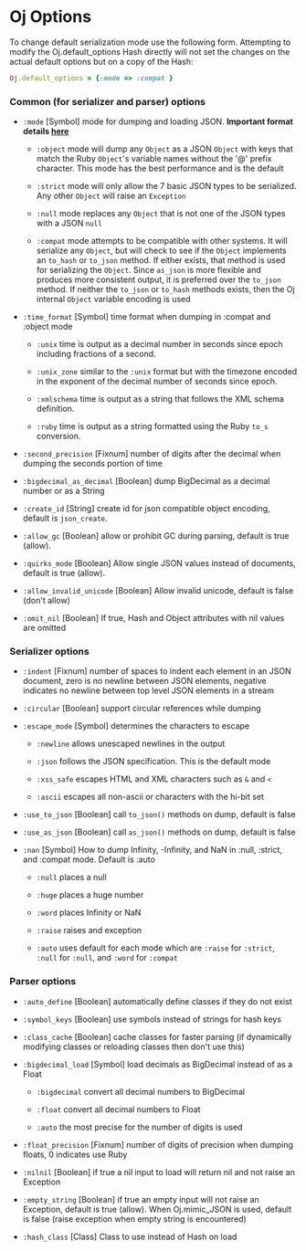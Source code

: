 # Oj Options

To change default serialization mode use the following form. Attempting to
modify the Oj.default_options Hash directly will not set the changes on the
actual default options but on a copy of the Hash:

```ruby
Oj.default_options = {:mode => :compat }
```

### Common (for serializer and parser) options

 * `:mode` [Symbol] mode for dumping and loading JSON. **Important format details [here](http://www.ohler.com/dev/oj_misc/encoding_format.html)**

    - `:object` mode will dump any `Object` as a JSON `Object` with keys that
      match the Ruby `Object`'s variable names without the '@' prefix
      character. This mode has the best performance and is the default

    - `:strict` mode will only allow the 7 basic JSON types to be serialized. Any
      other `Object` will raise an `Exception`

    - `:null` mode replaces any `Object` that is not one of the JSON types with a JSON `null`

    - `:compat` mode attempts to be compatible with other systems. It will
      serialize any `Object`, but will check to see if the `Object` implements an
      `to_hash` or `to_json` method. If either exists, that method is used for
      serializing the `Object`.  Since `as_json` is more flexible and produces
      more consistent output, it is preferred over the `to_json` method. If
      neither the `to_json` or `to_hash` methods exists, then the Oj internal
      `Object` variable encoding is used

 * `:time_format` [Symbol] time format when dumping in :compat and :object mode

    - `:unix` time is output as a decimal number in seconds since epoch including
      fractions of a second.

    - `:unix_zone` similar to the `:unix` format but with the timezone encoded in
      the exponent of the decimal number of seconds since epoch.

    - `:xmlschema` time is output as a string that follows the XML schema definition.

    - `:ruby` time is output as a string formatted using the Ruby `to_s` conversion.

 * `:second_precision` [Fixnum] number of digits after the decimal when dumping
   the seconds portion of time

 * `:bigdecimal_as_decimal` [Boolean] dump BigDecimal as a decimal number
   or as a String

 * `:create_id` [String] create id for json compatible object encoding,
   default is `json_create`.

 * `:allow_gc` [Boolean] allow or prohibit GC during parsing, default is
   true (allow).

 * `:quirks_mode` [Boolean] Allow single JSON values instead of
   documents, default is true (allow).

 * `:allow_invalid_unicode` [Boolean] Allow invalid unicode, default is
   false (don't allow)

 * `:omit_nil` [Boolean] If true, Hash and Object attributes with nil values
   are omitted

### Serializer options

 * `:indent` [Fixnum] number of spaces to indent each element in an JSON
   document, zero is no newline between JSON elements, negative indicates no
   newline between top level JSON elements in a stream
   
 * `:circular` [Boolean] support circular references while dumping

 * `:escape_mode` [Symbol] determines the characters to escape

    - `:newline` allows unescaped newlines in the output

    - `:json` follows the JSON specification. This is the default mode

    - `:xss_safe` escapes HTML and XML characters such as `&` and `<`

    - `:ascii` escapes all non-ascii or characters with the hi-bit set

 * `:use_to_json` [Boolean] call `to_json()` methods on dump, default is
   false

 * `:use_as_json` [Boolean] call `as_json()` methods on dump, default is
   false

 * `:nan` [Symbol] How to dump Infinity, -Infinity, and
   NaN in :null, :strict, and :compat mode. Default is :auto

    - `:null` places a null

    - `:huge` places a huge number

    - `:word` places Infinity or NaN

    - `:raise` raises and exception

    - `:auto` uses default for each mode which are `:raise` for `:strict`, `:null` for `:null`, and `:word` for `:compat`

### Parser options

 * `:auto_define` [Boolean] automatically define classes if they do not
   exist

 * `:symbol_keys` [Boolean] use symbols instead of strings for hash keys

 * `:class_cache` [Boolean] cache classes for faster parsing (if
   dynamically modifying classes or reloading classes then don't use this)

 * `:bigdecimal_load` [Symbol] load decimals as BigDecimal instead of as a
   Float

    - `:bigdecimal` convert all decimal numbers to BigDecimal

    - `:float` convert all decimal numbers to Float

    - `:auto` the most precise for the number of digits is used

 * `:float_precision` [Fixnum] number of digits of precision when dumping
   floats, 0 indicates use Ruby

 * `:nilnil` [Boolean] if true a nil input to load will return nil and
   not raise an Exception

 * `:empty_string` [Boolean] if true an empty input will not raise an
   Exception, default is true (allow). When Oj.mimic_JSON is used,
   default is false (raise exception when empty string is encountered)

 * `:hash_class` [Class] Class to use instead of Hash on load

